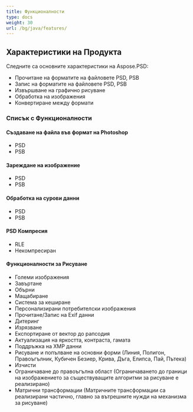 ```yaml
---
title: Функционалности
type: docs
weight: 30
url: /bg/java/features/
---
```


## **Характеристики на Продукта**
Следните са основните характеристики на Aspose.PSD:

- Прочитане на форматите на файловете PSD, PSB
- Запис на форматите на файловете PSD, PSB
- Извършване на графично рисуване
- Обработка на изображения
- Конвертиране между формати
### **Списък с Функционалности**
#### **Създаване на файла във формат на Photoshop**
- PSD
- PSB
#### **Зареждане на изображение**
- PSD
- PSB
#### **Обработка на сурови данни**
- PSD
- PSB
#### **PSD Компресия**
- RLE
- Некомпресиран
#### **Функционалности за Рисуване**
- Големи изображения
- Завъртане
- Обърни
- Мащабиране
- Система за кеширане
- Персонализирани потребителски изображения
- Прочитане/Запис на Exif данни
- Дитеринг
- Изрязване
- Експортиране от вектор до рапсодия
- Актуализация на яркостта, контраста, гамата
- Поддръжка на XMP данни
- Рисуване и попълване на основни форми (Линия, Полигон, Правоъгълник, Кубичен Безиер, Крива, Дъга, Елипса, Пай, Пътека)
- Изчисти
- Ограничаване до правоъгълна област (Ограничаването до граници на изображението за съществуващите алгоритми за рисуване е реализирано)
- Матрични трансформации (Матричните трансформации са реализирани частично, главно за вътрешните нужди на механизма за рисуване)
